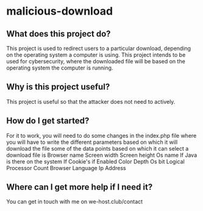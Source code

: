 # malicious-download

## What does this project do?
This project is used to redirect users to a particular download, depending on the operating system a computer is using.
This project intends to be used for cybersecurity, where the downloaded file will be based on the operating system the computer is running.

## Why is this project useful?
This project is useful so that the attacker does not need to actively. 

## How do I get started?
For it to work, you will need to do some changes in the index.php file where you will have to write the different parameters based on which it will download the file
some of the data points based on which it can select a download file is
Browser name
Screen width
Screen height
Os name
If Java is there on the system 
If Cookie's if Enabled
Color Depth
Os bit
Logical Processor Count
Browser Language
Ip Address

## Where can I get more help if I need it?
You can get in touch with me on we-host.club/contact
